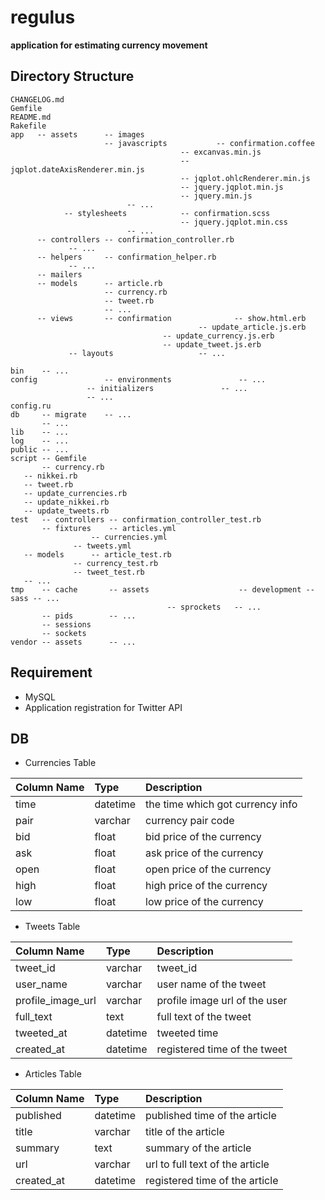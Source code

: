 # regulus

**application for estimating currency movement**

## Directory Structure

    CHANGELOG.md
    Gemfile
    README.md
    Rakefile
    app   -- assets      -- images
                         -- javascripts		      -- confirmation.coffee
 		          	                      -- excanvas.min.js
 		          	                      -- jqplot.dateAxisRenderer.min.js
 		          	                      -- jqplot.ohlcRenderer.min.js
 		          	                      -- jquery.jqplot.min.js
 		          	                      -- jquery.min.js
 						      -- ...
 		        -- stylesheets		      -- confirmation.scss
 		     		                      -- jquery.jqplot.min.css
 						      -- ...
          -- controllers -- confirmation_controller.rb
        	  	 -- ...
          -- helpers     -- confirmation_helper.rb
        	  	 -- ...
          -- mailers
          -- models      -- article.rb
                         -- currency.rb
                         -- tweet.rb
                         -- ...
          -- views       -- confirmation              -- show.html.erb
       	  	      	 	                      -- update_article.js.erb
				                      -- update_currency.js.erb
				                      -- update_tweet.js.erb
        	  	 -- layouts                   -- ...

    bin    -- ...
    config               -- environments               -- ...
 	                 -- initializers               -- ...
	                 -- ...
    config.ru
    db     -- migrate    -- ...
           -- ...
    lib    -- ...
    log    -- ...
    public -- ...
    script -- Gemfile
    	   -- currency.rb
	   -- nikkei.rb
	   -- tweet.rb
	   -- update_currencies.rb
	   -- update_nikkei.rb
	   -- update_tweets.rb
    test   -- controllers -- confirmation_controller_test.rb
    	   -- fixtures    -- articles.yml
	    	          -- currencies.yml
		          -- tweets.yml
 	   -- models      -- article_test.rb
	   	          -- currency_test.rb
		          -- tweet_test.rb
 	   -- ...
    tmp    -- cache       -- assets                    -- development -- sass -- ...
        	  	   	     		       -- sprockets   -- ...
           -- pids        -- ...
           -- sessions
           -- sockets
    vendor -- assets      -- ...

## Requirement

- MySQL
- Application registration for Twitter API

## DB

- Currencies Table

|Column Name  |Type     |Description                            |
|:------------|:--------|:--------------------------------------|
|time         |datetime |the time which got currency info       |
|pair         |varchar  |currency pair code                     |
|bid          |float    |bid price of the currency              |
|ask          |float    |ask price of the currency              |
|open         |float    |open price of the currency             |
|high         |float    |high price of the currency             |
|low          |float    |low price of the currency              |

- Tweets Table

|Column Name       |Type     |Description                   |
|:-----------------|:--------|:-----------------------------|
|tweet_id          |varchar  |tweet_id                      |
|user_name         |varchar  |user name of the tweet        |
|profile_image_url |varchar  |profile image url of the user |
|full_text         |text     |full text of the tweet        |
|tweeted_at        |datetime |tweeted time                  |
|created_at        |datetime |registered time of the tweet  |

- Articles Table

|Column Name |Type     |Description                     |
|:-----------|:--------|:-------------------------------|
|published   |datetime |published time of the article   |
|title       |varchar  |title of the article            |
|summary     |text     |summary of the article          |
|url         |varchar  |url to full text of the article |
|created_at  |datetime |registered time of the article  |
